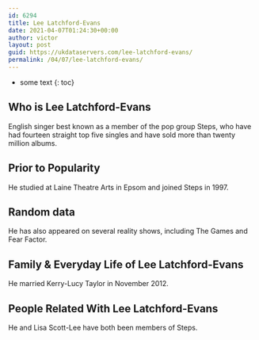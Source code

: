 ```yaml
---
id: 6294
title: Lee Latchford-Evans
date: 2021-04-07T01:24:30+00:00
author: victor
layout: post
guid: https://ukdataservers.com/lee-latchford-evans/
permalink: /04/07/lee-latchford-evans/
---
```


* some text
{: toc}


## Who is Lee Latchford-Evans



English singer best known as a member of the pop group Steps, who have had fourteen straight top five singles and have sold more than twenty million albums.

                
                
                
## Prior to Popularity



He studied at Laine Theatre Arts in Epsom and joined Steps in 1997.

                
                
                
## Random data



He has also appeared on several reality shows, including The Games and Fear Factor.

                
                
                
## Family & Everyday Life of Lee Latchford-Evans



He married Kerry-Lucy Taylor in November 2012.

                
                
                
## People Related With Lee Latchford-Evans



He and Lisa Scott-Lee have both been members of Steps.

                
              
            
          
          
          